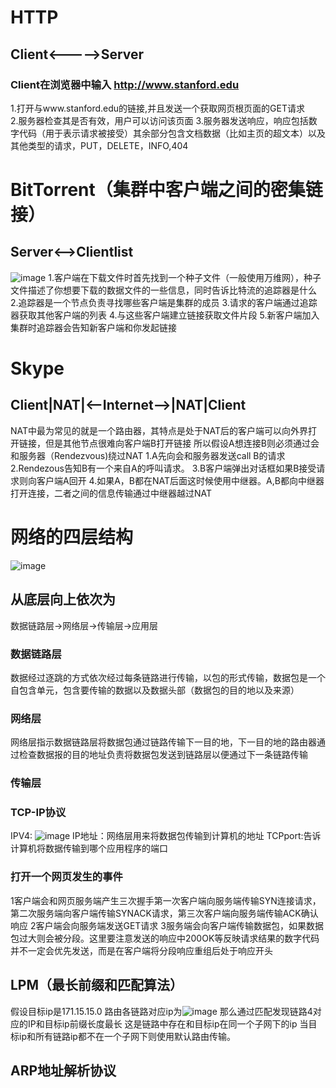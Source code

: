 # HTTP
## Client<----->Server
### Client在浏览器中输入 http://www.stanford.edu
1.打开与www.stanford.edu的链接,并且发送一个获取网页根页面的GET请求  
2.服务器检查其是否有效，用户可以访问该页面
3.服务器发送响应，响应包括数字代码（用于表示请求被接受）其余部分包含文档数据（比如主页的超文本）以及其他类型的请求，PUT，DELETE，INFO,404
# BitTorrent（集群中客户端之间的密集链接）
## Server<-->Clientlist
![image](https://github.com/user-attachments/assets/933cc66f-d601-4be5-8387-fe8e8c1fecdd)
1.客户端在下载文件时首先找到一个种子文件（一般使用万维网），种子文件描述了你想要下载的数据文件的一些信息，同时告诉比特流的追踪器是什么
2.追踪器是一个节点负责寻找哪些客户端是集群的成员
3.请求的客户端通过追踪器获取其他客户端的列表
4.与这些客户端建立链接获取文件片段
5.新客户端加入集群时追踪器会告知新客户端和你发起链接
# Skype
## Client|NAT|<--Internet-->|NAT|Client
NAT中最为常见的就是一个路由器，其特点是处于NAT后的客户端可以向外界打开链接，但是其他节点很难向客户端B打开链接
所以假设A想连接B则必须通过会和服务器（Rendezvous)绕过NAT
1.A先向会和服务器发送call B的请求
2.Rendezous告知B有一个来自A的呼叫请求。
3.B客户端弹出对话框如果B接受请求则向客户端A回开
4.如果A，B都在NAT后面这时候使用中继器。A,B都向中继器打开连接，二者之间的信息传输通过中继器越过NAT
# 网络的四层结构
![image](https://github.com/user-attachments/assets/00f0ffb4-effe-4507-b2de-e4b08f793cab)
## 从底层向上依次为 
数据链路层->网络层->传输层->应用层
### 数据链路层
数据经过逐跳的方式依次经过每条链路进行传输，以包的形式传输，数据包是一个自包含单元，包含要传输的数据以及数据头部（数据包的目的地以及来源）
### 网络层
网络层指示数据链路层将数据包通过链路传输下一目的地，下一目的地的路由器通过检查数据报的目的地址负责将数据包发送到链路层以便通过下一条链路传输
### 传输层
### TCP-IP协议
IPV4:
![image](https://github.com/user-attachments/assets/7a4ceb53-855d-4af7-a574-abc08490e157)
IP地址：网络层用来将数据包传输到计算机的地址
TCPport:告诉计算机将数据传输到哪个应用程序的端口
### 打开一个网页发生的事件
1客户端会和网页服务端产生三次握手第一次客户端向服务端传输SYN连接请求，第二次服务端向客户端传输SYNACK请求，第三次客户端向服务端传输ACK确认响应
2客户端会向服务端发送GET请求
3服务端会向客户端传输数据包，如果数据包过大则会被分段。这里要注意发送的响应中200OK等反映请求结果的数字代码并不一定会优先发送，而是在客户端将分段响应重组后处于响应开头
## LPM（最长前缀和匹配算法）
假设目标ip是171.15.15.0
路由各链路对应ip为![image](https://github.com/user-attachments/assets/2f159c2f-a3cc-4455-9e61-3cd283dc2e9e)
那么通过匹配发现链路4对应的IP和目标ip前缀长度最长
这是链路中存在和目标ip在同一个子网下的ip
当目标ip和所有链路ip都不在一个子网下则使用默认路由传输。
## ARP地址解析协议
